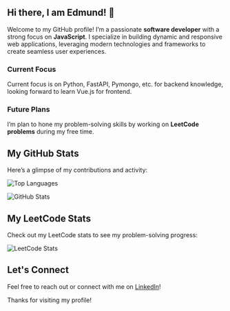 ## Hi there, I am Edmund! 👋

Welcome to my GitHub profile! I’m a passionate **software developer** with a strong focus on **JavaScript**. I specialize in building dynamic and responsive web applications, leveraging modern technologies and frameworks to create seamless user experiences.

### Current Focus

 Current focus is on Python, FastAPI, Pymongo, etc. for backend knowledge, looking forward to learn Vue.js for frontend.

### Future Plans

I’m plan to hone my problem-solving skills by working on **LeetCode problems** during my free time.

## My GitHub Stats

Here’s a glimpse of my contributions and activity:


![Top Languages](https://github-readme-stats.vercel.app/api/top-langs/?username=limcw20&layout=compact&theme=react-dark)

![GitHub Stats](https://github-readme-stats.vercel.app/api?username=limcw20&show_icons=true&theme=react-dark)





## My LeetCode Stats

Check out my LeetCode stats to see my problem-solving progress:

![LeetCode Stats](https://leetcode-stats.vercel.app/api?username=elimcw20&theme=dark)

## Let's Connect

Feel free to reach out or connect with me on [LinkedIn](https://www.linkedin.com/in/edmundlcw)!

Thanks for visiting my profile!
